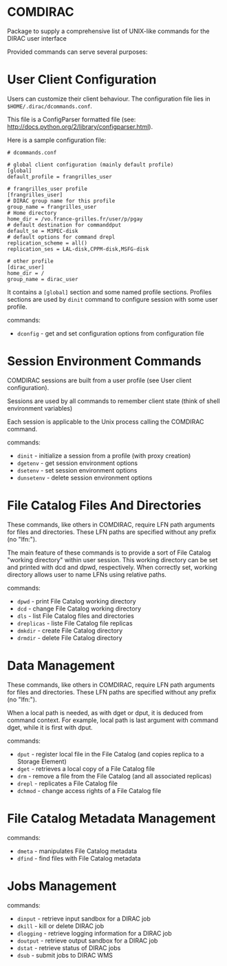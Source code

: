 COMDIRAC
========

Package to supply a comprehensive list of UNIX-like commands for the DIRAC user interface

Provided commands can serve several purposes:

User Client Configuration
=========================

Users can customize their client behaviour. The configuration file lies in `$HOME/.dirac/dcommands.conf`.

This file is a ConfigParser formatted file (see: http://docs.python.org/2/library/configparser.html).

Here is a sample configuration file:

    # dcommands.conf

    # global client configuration (mainly default profile)
    [global]
    default_profile = frangrilles_user

    # frangrilles_user profile
    [frangrilles_user]
    # DIRAC group name for this profile
    group_name = frangrilles_user
    # Home directory
    home_dir = /vo.france-grilles.fr/user/p/pgay
    # default destination for commanddput
    default_se = M3PEC-disk
    # default options for command drepl
    replication_scheme = all()
    replication_ses = LAL-disk,CPPM-disk,MSFG-disk

    # other profile
    [dirac_user]
    home_dir = /
    group_name = dirac_user

It contains a `[global]` section and some named profile sections. Profiles sections are used by `dinit` command to configure session with some user profile.

commands:
* `dconfig` - get and set configuration options from configuration file

Session Environment Commands
============================

COMDIRAC sessions are built from a user profile (see User client configuration).

Sessions are used by all commands to remember client state (think of shell environment variables)

Each session is applicable to the Unix process calling the COMDIRAC command.

commands:
* `dinit` - initialize a session from a profile (with proxy creation)
* `dgetenv` - get session environment options
* `dsetenv` - set session environment options
* `dunsetenv` - delete session environment options

File Catalog Files And Directories
==================================

These commands, like others in COMDIRAC, require LFN path arguments for files and directories. These LFN paths are specified without any prefix (no "lfn:").

The main feature of these commands is to provide a sort of File Catalog "working directory" within user session. This working directory can be set and printed with dcd and dpwd, respectively. When correctly set, working directory allows user to name LFNs using relative paths.

commands:
* `dpwd` - print File Catalog working directory
* `dcd` - change File Catalog working directory
* `dls` - list File Catalog files and directories
* `dreplicas` - liste File Catalog file replicas
* `dmkdir` - create File Catalog directory
* `drmdir` - delete File Catalog directory


Data Management
===============

These commands, like others in COMDIRAC, require LFN path arguments for files and directories. These LFN paths are specified without any prefix (no "lfn:").

When a local path is needed, as with dget or dput, it is deduced from command context. For example, local path is last argument with command dget, while it is first with dput.

commands:
* `dput` - register local file in the File Catalog (and copies replica to a Storage Element)
* `dget` - retrieves a local copy of a File Catalog file
* `drm` - remove a file from the File Catalog (and all associated replicas)
* `drepl` - replicates a File Catalog file
* `dchmod` - change access rights of a File Catalog file

File Catalog Metadata Management
================================

commands:
* `dmeta` - manipulates File Catalog metadata
* `dfind` - find files with File Catalog metadata

Jobs Management
===============

commands:
* `dinput` - retrieve input sandbox for a DIRAC job
* `dkill` - kill or delete DIRAC job
* `dlogging` - retrieve logging information for a DIRAC job
* `doutput` - retrieve output sandbox for a DIRAC job
* `dstat` - retrieve status of DIRAC jobs
* `dsub` - submit jobs to DIRAC WMS
